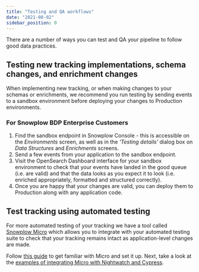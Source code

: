 ```yaml
---
title: "Testing and QA workflows"
date: "2021-08-02"
sidebar_position: 0
---
```


There are a number of ways you can test and QA your pipeline to follow good data practices.

## Testing new tracking implementations, schema changes, and enrichment changes

When implementing new tracking, or when making changes to your schemas or enrichments, we recommend you run testing by sending events to a sandbox environment before deploying your changes to Production environments.

### For Snowplow BDP Enterprise Customers

1. Find the sandbox endpoint in Snowplow Console - this is accessible on the _Environments_ screen, as well as in the _'Testing details'_ dialog box on _Data Structures_ and _Enrichments_ screens.
2. Send a few events from your application to the sandbox endpoint.
3. Visit the OpenSearch Dashboard interface for your sandbox environment to check that your events have landed in the good queue (i.e. are valid) and that the data looks as you expect it to look (i.e. enriched appropriately, formatted and structured correctly).
4. Once you are happy that your changes are valid, you can deploy them to Production along with any application code.

## Test tracking using automated testing

For more automated testing of your tracking we have a tool called [Snowplow Micro](/docs/getting-started-with-micro/what-is-micro/index.md) which allows you to integrate with your automated testing suite to check that your tracking remains intact as application-level changes are made.

Follow [this guide](/docs/getting-started-with-micro/basic-usage/index.md) to get familiar with Micro and set it up. Next, take a look at the [examples of integrating Micro with Nightwatch and Cypress](/docs/managing-data-quality/testing-and-qa-workflows/set-up-automated-testing-with-snowplow-micro/index.md).

